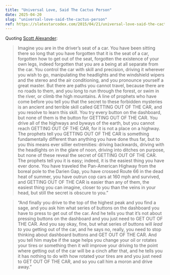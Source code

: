 ```yaml
---
title: "Universal Love, Said The Cactus Person"
date: 2025-04-20
slug: "universal-love-said-the-cactus-person"
ref: https://slatestarcodex.com/2015/04/21/universal-love-said-the-cactus-person/
---
```


Quoting [Scott Alexander](https://slatestarcodex.com/2015/04/21/universal-love-said-the-cactus-person/):

> Imagine you are in the driver’s seat of a car. You have been sitting there so long that you have forgotten that it is the seat of a car, forgotten how to get out of the seat, forgotten the existence of your own legs, indeed forgotten that you are a being at all separate from the car. You control the car with skill and precision, driving it wherever you wish to go, manipulating the headlights and the windshield wipers and the stereo and the air conditioning, and you pronounce yourself a great master. But there are paths you cannot travel, because there are no roads to them, and you long to run through the forest, or swim in the river, or climb the high mountains. A line of prophets who have come before you tell you that the secret to these forbidden mysteries is an ancient and terrible skill called GETTING OUT OF THE CAR, and you resolve to learn this skill. You try every button on the dashboard, but none of them is the button for GETTING OUT OF THE CAR. You drive all of the highways and byways of the earth, but you cannot reach GETTING OUT OF THE CAR, for it is not a place on a highway. The prophets tell you GETTING OUT OF THE CAR is something fundamentally different than anything you have done thus far, but to you this means ever sillier extremities: driving backwards, driving with the headlights on in the glare of noon, driving into ditches on purpose, but none of these reveal the secret of GETTING OUT OF THE CAR. The prophets tell you it is easy; indeed, it is the easiest thing you have ever done. You have traveled the Pan-American Highway from the boreal pole to the Darien Gap, you have crossed Route 66 in the dead heat of summer, you have outrun cop cars at 160 mph and survived, and GETTING OUT OF THE CAR is easier than any of them, the easiest thing you can imagine, closer to you than the veins in your head, but still the secret is obscure to you.”

> “And finally you drive to the top of the highest peak and you find a sage, and you ask him what series of buttons on the dashboard you have to press to get out of the car. And he tells you that it’s not about pressing buttons on the dashboard and you just need to GET OUT OF THE CAR. And you say okay, fine, but what series of buttons will *lead to* you getting out of the car, and he says no, really, you need to stop thinking about dashboard buttons and GET OUT OF THE CAR. And you tell him maybe if the sage helps you change your oil or rotates your tires or something then it will improve your driving to the point where getting out of the car will be a cinch after that, and he tells you it has nothing to do with how rotated your tires are and you just need to GET OUT OF THE CAR, and so you call him a moron and drive away.”